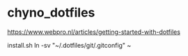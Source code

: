# chyno_dotfiles
https://www.webpro.nl/articles/getting-started-with-dotfiles

install.sh
ln -sv "~/.dotfiles/git/.gitconfig" ~
